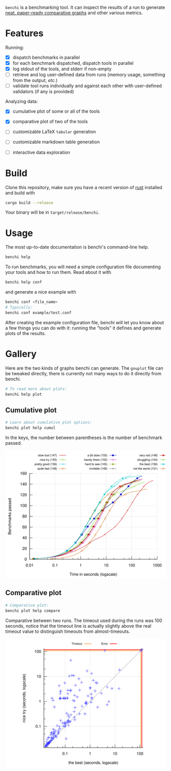 `benchi` is a benchmarking tool. It can inspect the results of a run to generate [neat, paper-ready comparative graphs](#gallery) and other various metrics.



# Features

Running:

- [x] dispatch benchmarks in parallel
- [x] for each benchmark dispatched, dispatch tools in parallel
- [x] log stdout of the tools, and stderr if non-empty
- [ ] retrieve and log user-defined data from runs (memory usage, something from the output, *etc.*)
- [ ] validate tool runs individually and against each other with user-defined validators (if any is provided)

Analyzing data:

- [x] cumulative plot of some or all of the tools
- [x] comparative plot of two of the tools
- [ ] customizable LaTeX `tabular` generation
- [ ] customizable markdown table generation
- [ ] interactive data exploration


# Build

Clone this repository, make sure you have a recent version of [rust](rust) installed and build with

```bash
cargo build --release
```

Your binary will be in `target/release/benchi`.


# Usage

The most up-to-date documentation is benchi's command-line help.

```bash
benchi help
```

To run benchmarks, you will need a simple configuration file documenting your tools and how to run them. Read about it with

```bash
benchi help conf
```

and generate a nice example with

```bash
benchi conf <file_name>
# Typically:
benchi conf example/test.conf
```

After creating the example configuration file, benchi will let you know about a few things you can do with it: running the "tools" it defines and generate plots of the results.


# Gallery

Here are the two kinds of graphs benchi can generate. The `gnuplot` file can be tweaked directly, there is currently not many ways to do it directly from benchi.

```bash
# To read more about plots:
benchi help plot
```

## Cumulative plot

```bash
# Learn about cumulative plot options:
benchi plot help cumul
```

In the keys, the number between parentheses is the number of benchmark passed.

![Cumulative plot](rsc/graphs/cumul.svg)

## Comparative plot

```bash
# Comparative plot:
benchi plot help compare
```

Comparative between two runs. The timeout used during the runs was 100 seconds, notice that the timeout line is actually slightly above the real timeout value to distinguish timeouts from almost-timeouts.

![Comparative plot](rsc/graphs/compare.svg)

[rust]: https://www.rust-lang.org/en-US/install.html (Install Rust)
